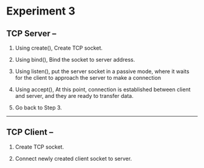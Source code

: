 # Experiment 3

## TCP Server –

1. Using create(), Create TCP socket.

2. Using bind(), Bind the socket to server address.

3. Using listen(), put the server socket in a passive mode, where it waits for the client to approach the server to make a connection

4. Using accept(), At this point, connection is established between client and server, and they are ready to transfer data.

5. Go back to Step 3.

---

## TCP Client –

1. Create TCP socket.

2. Connect newly created client socket to server.

